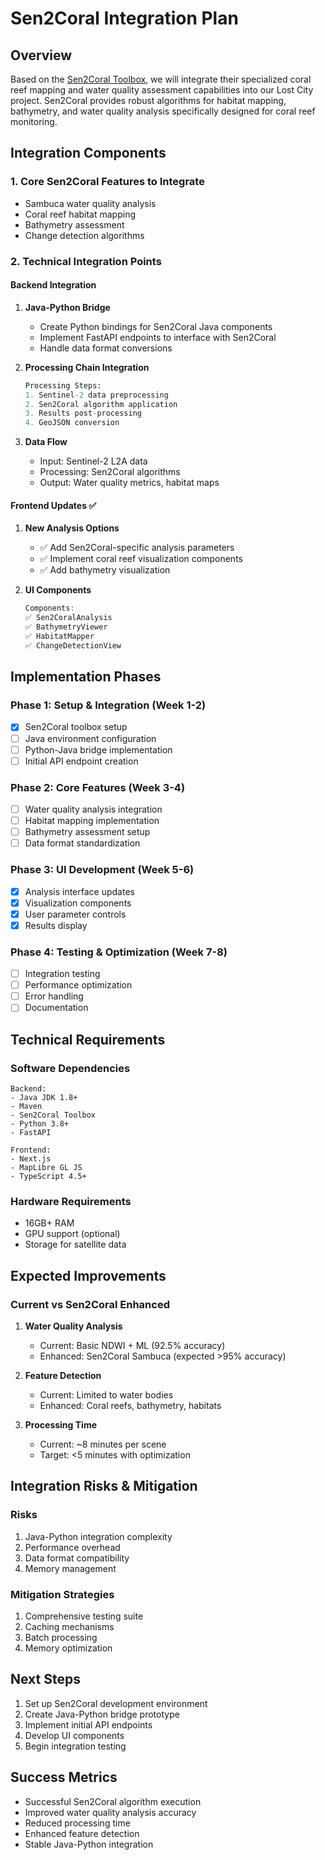 # Sen2Coral Integration Plan

## Overview
Based on the [Sen2Coral Toolbox](https://github.com/senbox-org/sen2coral-box), we will integrate their specialized coral reef mapping and water quality assessment capabilities into our Lost City project. Sen2Coral provides robust algorithms for habitat mapping, bathymetry, and water quality analysis specifically designed for coral reef monitoring.

## Integration Components

### 1. Core Sen2Coral Features to Integrate
- Sambuca water quality analysis
- Coral reef habitat mapping
- Bathymetry assessment
- Change detection algorithms

### 2. Technical Integration Points

#### Backend Integration
1. **Java-Python Bridge**
   - Create Python bindings for Sen2Coral Java components
   - Implement FastAPI endpoints to interface with Sen2Coral
   - Handle data format conversions

2. **Processing Chain Integration**
   ```python
   Processing Steps:
   1. Sentinel-2 data preprocessing
   2. Sen2Coral algorithm application
   3. Results post-processing
   4. GeoJSON conversion
   ```

3. **Data Flow**
   - Input: Sentinel-2 L2A data
   - Processing: Sen2Coral algorithms
   - Output: Water quality metrics, habitat maps

#### Frontend Updates ✅
1. **New Analysis Options**
   - ✅ Add Sen2Coral-specific analysis parameters
   - ✅ Implement coral reef visualization components
   - ✅ Add bathymetry visualization

2. **UI Components**
   ```typescript
   Components:
   ✅ Sen2CoralAnalysis
   ✅ BathymetryViewer
   ✅ HabitatMapper
   ✅ ChangeDetectionView
   ```

## Implementation Phases

### Phase 1: Setup & Integration (Week 1-2)
- [x] Sen2Coral toolbox setup
- [ ] Java environment configuration
- [ ] Python-Java bridge implementation
- [ ] Initial API endpoint creation

### Phase 2: Core Features (Week 3-4)
- [ ] Water quality analysis integration
- [ ] Habitat mapping implementation
- [ ] Bathymetry assessment setup
- [ ] Data format standardization

### Phase 3: UI Development (Week 5-6)
- [x] Analysis interface updates
- [x] Visualization components
- [x] User parameter controls
- [x] Results display

### Phase 4: Testing & Optimization (Week 7-8)
- [ ] Integration testing
- [ ] Performance optimization
- [ ] Error handling
- [ ] Documentation

## Technical Requirements

### Software Dependencies
```
Backend:
- Java JDK 1.8+
- Maven
- Sen2Coral Toolbox
- Python 3.8+
- FastAPI

Frontend:
- Next.js
- MapLibre GL JS
- TypeScript 4.5+
```

### Hardware Requirements
- 16GB+ RAM
- GPU support (optional)
- Storage for satellite data

## Expected Improvements

### Current vs Sen2Coral Enhanced
1. **Water Quality Analysis**
   - Current: Basic NDWI + ML (92.5% accuracy)
   - Enhanced: Sen2Coral Sambuca (expected >95% accuracy)

2. **Feature Detection**
   - Current: Limited to water bodies
   - Enhanced: Coral reefs, bathymetry, habitats

3. **Processing Time**
   - Current: ~8 minutes per scene
   - Target: <5 minutes with optimization

## Integration Risks & Mitigation

### Risks
1. Java-Python integration complexity
2. Performance overhead
3. Data format compatibility
4. Memory management

### Mitigation Strategies
1. Comprehensive testing suite
2. Caching mechanisms
3. Batch processing
4. Memory optimization

## Next Steps
1. Set up Sen2Coral development environment
2. Create Java-Python bridge prototype
3. Implement initial API endpoints
4. Develop UI components
5. Begin integration testing

## Success Metrics
- Successful Sen2Coral algorithm execution
- Improved water quality analysis accuracy
- Reduced processing time
- Enhanced feature detection
- Stable Java-Python integration 